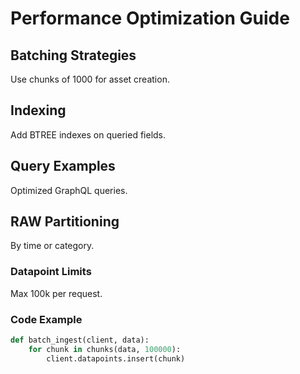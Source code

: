 # Performance Optimization Guide

## Batching Strategies

Use chunks of 1000 for asset creation.

## Indexing

Add BTREE indexes on queried fields.

## Query Examples

Optimized GraphQL queries.

## RAW Partitioning

By time or category.

### Datapoint Limits

Max 100k per request.

### Code Example

```python
def batch_ingest(client, data):
    for chunk in chunks(data, 100000):
        client.datapoints.insert(chunk)
```
